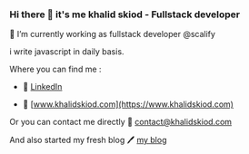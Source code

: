 ### Hi there 👋 it's me khalid skiod - Fullstack developer

🔭 I’m currently working as fullstack developer @scalify

i write javascript in daily basis.

Where you can find me  : 

- 👔 [LinkedIn](https://www.linkedin.com/in/khalid-skiod-240214125/)

- 🚀 [www.khalidskiod.com](https://www.khalidskiod.com)

Or you can contact me directly  📧 [contact@khalidskiod.com](mailto:contact@khalidskiod.com)

And also started my fresh blog  🖊️ [my blog](https://www.khalidskiod.com/blog)

